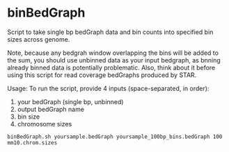 # binBedGraph
Script to take single bp bedGraph data and bin counts into specified bin sizes across genome.


Note, because any bedgrah window overlapping the bins will be added to the sum, you should use unbinned data as your input bedgraph, as bnning already binned data is potentially problematic. Also, think about it before using this script for read coverage bedGraphs produced by STAR.


Usage:
To run the script, provide 4 inputs (space-separated, in order):
1. your bedGraph (single bp, unbinned)
2. output bedGraph name
3. bin size
4. chromosome sizes
```
binBedGraph.sh yoursample.bedGraph yoursample_100bp_bins.bedGraph 100 mm10.chrom.sizes
```


